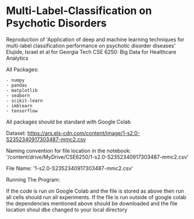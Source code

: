 # Multi-Label-Classification on Psychotic Disorders

Reproduction of 'Application of deep and machine learning techniques for multi-label classification performance on psychotic disorder diseases' Elujide, Israel et al for Georgia Tech CSE 6250: Big Data for Healthcare Analytics

All Packages:

	- numpy
	- pandas
	- matplotlib
	- seaborn
	- scikit-learn
	- imblearn
	- tensorflow

All packages should be standard with Google Colab

Dataset: https://ars.els-cdn.com/content/image/1-s2.0-S2352340917303487-mmc2.csv

Naming convention for file location in the notebook: '/content/drive/MyDrive/CSE6250/1-s2.0-S2352340917303487-mmc2.csv'

File Name: '1-s2.0-S2352340917303487-mmc2.csv'


Running The Program:

If the code is run on Google Colab and the file is stored as above then run all cells should run all experiments. If the file is run outside of google colab the dependencies mentioned above should be downloaded and the file location shoul dbe changed to your local directory